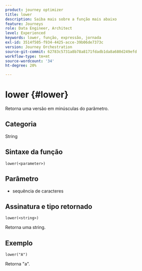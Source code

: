 ```yaml
---
product: journey optimizer
title: lower
description: Saiba mais sobre a função mais abaixo
feature: Journeys
role: Data Engineer, Architect
level: Experienced
keywords: lower, função, expressão, jornada
exl-id: 3514f505-f934-4425-acce-39b06de7373c
version: Journey Orchestration
source-git-commit: 62783c5731a8b78a8171fdadb1da8a680d249efd
workflow-type: tm+mt
source-wordcount: '34'
ht-degree: 20%

---
```


# lower {#lower}

Retorna uma versão em minúsculas do parâmetro.

## Categoria

String

## Sintaxe da função

`lower(<parameter>)`

## Parâmetro

* sequência de caracteres

## Assinatura e tipo retornado

`lower(<string>)`

Retorna uma string.

## Exemplo

`lower("A")`

Retorna &quot;a&quot;.
